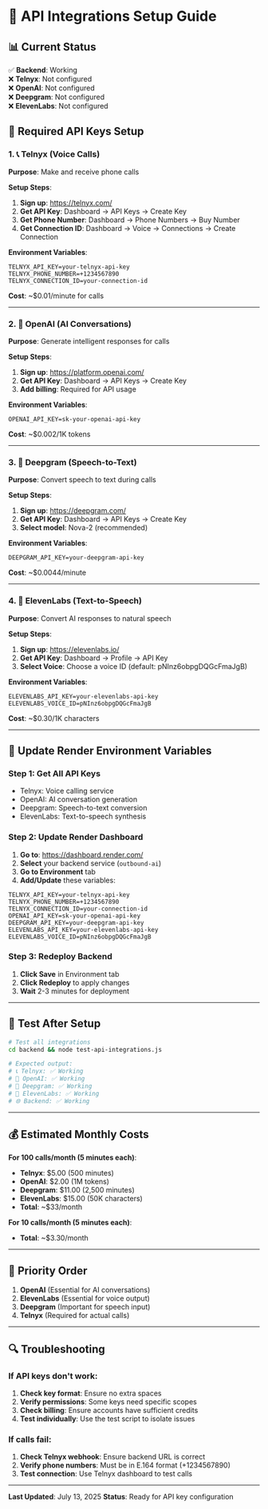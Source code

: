# 🔧 API Integrations Setup Guide

## 📊 **Current Status**

✅ **Backend**: Working  
❌ **Telnyx**: Not configured  
❌ **OpenAI**: Not configured  
❌ **Deepgram**: Not configured  
❌ **ElevenLabs**: Not configured  

## 🚀 **Required API Keys Setup**

### **1. 📞 Telnyx (Voice Calls)**
**Purpose**: Make and receive phone calls

**Setup Steps**:
1. **Sign up**: https://telnyx.com/
2. **Get API Key**: Dashboard → API Keys → Create Key
3. **Get Phone Number**: Dashboard → Phone Numbers → Buy Number
4. **Get Connection ID**: Dashboard → Voice → Connections → Create Connection

**Environment Variables**:
```
TELNYX_API_KEY=your-telnyx-api-key
TELNYX_PHONE_NUMBER=+1234567890
TELNYX_CONNECTION_ID=your-connection-id
```

**Cost**: ~$0.01/minute for calls

---

### **2. 🤖 OpenAI (AI Conversations)**
**Purpose**: Generate intelligent responses for calls

**Setup Steps**:
1. **Sign up**: https://platform.openai.com/
2. **Get API Key**: Dashboard → API Keys → Create Key
3. **Add billing**: Required for API usage

**Environment Variables**:
```
OPENAI_API_KEY=sk-your-openai-api-key
```

**Cost**: ~$0.002/1K tokens

---

### **3. 🎤 Deepgram (Speech-to-Text)**
**Purpose**: Convert speech to text during calls

**Setup Steps**:
1. **Sign up**: https://deepgram.com/
2. **Get API Key**: Dashboard → API Keys → Create Key
3. **Select model**: Nova-2 (recommended)

**Environment Variables**:
```
DEEPGRAM_API_KEY=your-deepgram-api-key
```

**Cost**: ~$0.0044/minute

---

### **4. 🎵 ElevenLabs (Text-to-Speech)**
**Purpose**: Convert AI responses to natural speech

**Setup Steps**:
1. **Sign up**: https://elevenlabs.io/
2. **Get API Key**: Dashboard → Profile → API Key
3. **Select Voice**: Choose a voice ID (default: pNInz6obpgDQGcFmaJgB)

**Environment Variables**:
```
ELEVENLABS_API_KEY=your-elevenlabs-api-key
ELEVENLABS_VOICE_ID=pNInz6obpgDQGcFmaJgB
```

**Cost**: ~$0.30/1K characters

---

## 🔄 **Update Render Environment Variables**

### **Step 1: Get All API Keys**
- Telnyx: Voice calling service
- OpenAI: AI conversation generation
- Deepgram: Speech-to-text conversion
- ElevenLabs: Text-to-speech synthesis

### **Step 2: Update Render Dashboard**
1. **Go to**: https://dashboard.render.com/
2. **Select** your backend service (`outbound-ai`)
3. **Go to Environment** tab
4. **Add/Update** these variables:

```
TELNYX_API_KEY=your-telnyx-api-key
TELNYX_PHONE_NUMBER=+1234567890
TELNYX_CONNECTION_ID=your-connection-id
OPENAI_API_KEY=sk-your-openai-api-key
DEEPGRAM_API_KEY=your-deepgram-api-key
ELEVENLABS_API_KEY=your-elevenlabs-api-key
ELEVENLABS_VOICE_ID=pNInz6obpgDQGcFmaJgB
```

### **Step 3: Redeploy Backend**
1. **Click Save** in Environment tab
2. **Click Redeploy** to apply changes
3. **Wait** 2-3 minutes for deployment

---

## 🧪 **Test After Setup**

```bash
# Test all integrations
cd backend && node test-api-integrations.js

# Expected output:
# 📞 Telnyx: ✅ Working
# 🤖 OpenAI: ✅ Working
# 🎤 Deepgram: ✅ Working
# 🎵 ElevenLabs: ✅ Working
# 🌐 Backend: ✅ Working
```

---

## 💰 **Estimated Monthly Costs**

**For 100 calls/month (5 minutes each)**:
- **Telnyx**: $5.00 (500 minutes)
- **OpenAI**: $2.00 (1M tokens)
- **Deepgram**: $11.00 (2,500 minutes)
- **ElevenLabs**: $15.00 (50K characters)
- **Total**: ~$33/month

**For 10 calls/month (5 minutes each)**:
- **Total**: ~$3.30/month

---

## 🎯 **Priority Order**

1. **OpenAI** (Essential for AI conversations)
2. **ElevenLabs** (Essential for voice output)
3. **Deepgram** (Important for speech input)
4. **Telnyx** (Required for actual calls)

---

## 🔍 **Troubleshooting**

### **If API keys don't work**:
1. **Check key format**: Ensure no extra spaces
2. **Verify permissions**: Some keys need specific scopes
3. **Check billing**: Ensure accounts have sufficient credits
4. **Test individually**: Use the test script to isolate issues

### **If calls fail**:
1. **Check Telnyx webhook**: Ensure backend URL is correct
2. **Verify phone numbers**: Must be in E.164 format (+1234567890)
3. **Test connection**: Use Telnyx dashboard to test calls

---

**Last Updated**: July 13, 2025
**Status**: Ready for API key configuration 